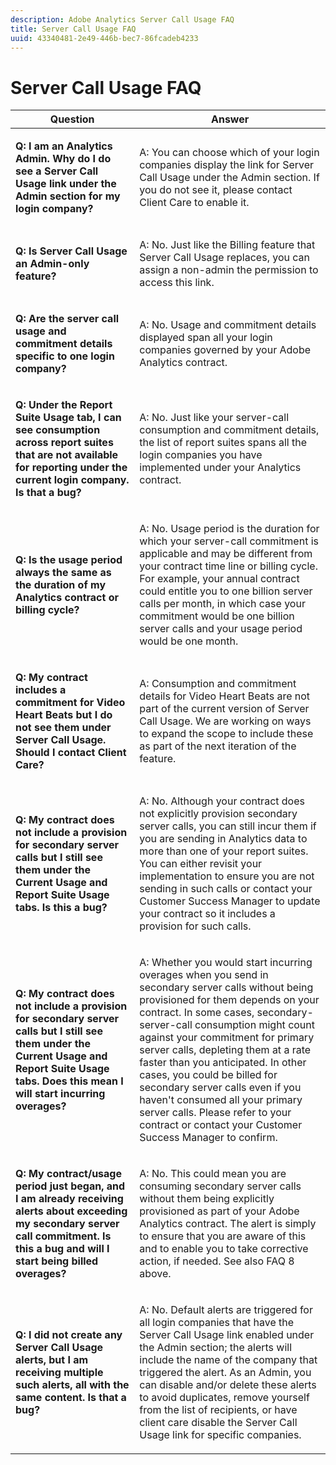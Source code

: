 ```yaml
---
description: Adobe Analytics Server Call Usage FAQ
title: Server Call Usage FAQ
uuid: 43340481-2e49-446b-bec7-86fcadeb4233
---
```


# Server Call Usage FAQ

<table id="table_10384E2010B849708AE9462BB2B43438"> 
 <thead> 
  <tr> 
   <th colname="col1" class="entry"> Question </th> 
   <th colname="col2" class="entry"> Answer </th> 
  </tr> 
 </thead>
 <tbody> 
  <tr> 
   <td colname="col1"> <p><b>Q: I am an Analytics Admin. Why do I do see a Server Call Usage link under the Admin section for my login company?</b> </p> </td> 
   <td colname="col2"> <p>A: You can choose which of your login companies display the link for Server Call Usage under the Admin section. If you do not see it, please contact Client Care to enable it. </p> </td> 
  </tr> 
  <tr> 
   <td colname="col1"> <p><b>Q: Is Server Call Usage an Admin-only feature? </b> </p> </td> 
   <td colname="col2"> <p>A: No. Just like the Billing feature that Server Call Usage replaces, you can assign a non-admin the permission to access this link. </p> </td> 
  </tr> 
  <tr> 
   <td colname="col1"> <p><b>Q: Are the server call usage and commitment details specific to one login company?</b> </p> </td> 
   <td colname="col2"> <p>A: No. Usage and commitment details displayed span all your login companies governed by your Adobe Analytics contract. </p> </td> 
  </tr> 
  <tr> 
   <td colname="col1"> <p><b>Q: Under the Report Suite Usage tab, I can see consumption across report suites that are not available for reporting under the current login company. Is that a bug? </b> </p> </td> 
   <td colname="col2"> <p>A: No. Just like your server-call consumption and commitment details, the list of report suites spans all the login companies you have implemented under your Analytics contract. </p> </td> 
  </tr> 
  <tr> 
   <td colname="col1"> <p><b>Q: Is the usage period always the same as the duration of my Analytics contract or billing cycle? </b> </p> </td> 
   <td colname="col2"> <p>A: No. Usage period is the duration for which your server-call commitment is applicable and may be different from your contract time line or billing cycle. For example, your annual contract could entitle you to one billion server calls per month, in which case your commitment would be one billion server calls and your usage period would be one month. </p> </td> 
  </tr> 
  <tr> 
   <td colname="col1"> <p><b>Q: My contract includes a commitment for Video Heart Beats but I do not see them under Server Call Usage. Should I contact Client Care?</b> </p> </td> 
   <td colname="col2"> <p>A: Consumption and commitment details for Video Heart Beats are not part of the current version of Server Call Usage. We are working on ways to expand the scope to include these as part of the next iteration of the feature. </p> </td> 
  </tr> 
  <tr> 
   <td colname="col1"> <p><b>Q: My contract does not include a provision for secondary server calls but I still see them under the Current Usage and Report Suite Usage tabs. Is this a bug? </b> </p> </td> 
   <td colname="col2"> <p>A: No. Although your contract does not explicitly provision secondary server calls, you can still incur them if you are sending in Analytics data to more than one of your report suites. You can either revisit your implementation to ensure you are not sending in such calls or contact your Customer Success Manager to update your contract so it includes a provision for such calls. </p> </td> 
  </tr> 
  <tr> 
   <td colname="col1"> <p><b>Q: My contract does not include a provision for secondary server calls but I still see them under the Current Usage and Report Suite Usage tabs. Does this mean I will start incurring overages?</b> </p> </td> 
   <td colname="col2"> <p>A: Whether you would start incurring overages when you send in secondary server calls without being provisioned for them depends on your contract. In some cases, secondary-server-call consumption might count against your commitment for primary server calls, depleting them at a rate faster than you anticipated. In other cases, you could be billed for secondary server calls even if you haven't consumed all your primary server calls. Please refer to your contract or contact your Customer Success Manager to confirm. </p> </td> 
  </tr> 
  <tr> 
   <td colname="col1"> <p><b>Q: My contract/usage period just began, and I am already receiving alerts about exceeding my secondary server call commitment. Is this a bug and will I start being billed overages? </b> </p> </td> 
   <td colname="col2"> <p>A: No. This could mean you are consuming secondary server calls without them being explicitly provisioned as part of your Adobe Analytics contract. The alert is simply to ensure that you are aware of this and to enable you to take corrective action, if needed. See also FAQ 8 above. </p> </td> 
  </tr> 
  <tr> 
   <td colname="col1"> <p><b>Q: I did not create any Server Call Usage alerts, but I am receiving multiple such alerts, all with the same content. Is that a bug? </b> </p> </td> 
   <td colname="col2"> <p>A: No. Default alerts are triggered for all login companies that have the Server Call Usage link enabled under the Admin section; the alerts will include the name of the company that triggered the alert. As an Admin, you can disable and/or delete these alerts to avoid duplicates, remove yourself from the list of recipients, or have client care disable the Server Call Usage link for specific companies. </p> </td> 
  </tr> 
 </tbody> 
</table>
